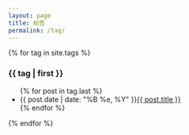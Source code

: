 ```yaml
---
layout: page
title: 标签
permalink: /tag/
---
```


<div id="tag">
  <div class="post post-archive">
  {% for tag in site.tags %}
  <h3 id="{{ tag | first }}">{{ tag | first }}</h3>

  <ul>
      {% for post in tag.last %}
          <li><span class="date">{{ post.date | date: "%B %e, %Y" }}</span><a href="{{ post.url | prepend: site.baseurl }}">{{ post.title }}</a></li>
      {% endfor %}
  </ul>
  {% endfor %}
    
  </div>
</div>
